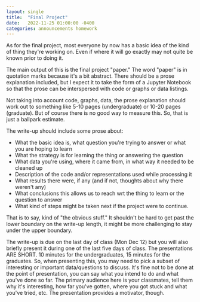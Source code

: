 ```yaml
---
layout: single
title:  "Final Project"
date:   2022-11-25 01:00:00 -0400
categories: announcements homework
---
```

As for the final project, most everyone by now has a basic idea of the kind of thing they're working on.  Even if where it will go exactly may not quite be known prior to doing it.

The main output of this is the final project "paper."  The word "paper" is in quotation marks because it's a bit abstract.  There should be a prose explanation included, but I expect it to take the form of a Jupyter Notebook so that the prose can be interspersed with code or graphs or data listings.

Not taking into account code, graphs, data, the prose explanation should work out to something like 5-10 pages (undergraduate) or 10-20 pages (graduate).  But of course there is no good way to measure this.  So, that is just a ballpark estimate.

The write-up should include some prose about:
- What the basic idea is, what question you're trying to answer or what you are hoping to learn
- What the strategy is for learning the thing or answering the question
- What data you're using, where it came from, in what way it needed to be cleaned up
- Description of the code and/or representations used while processing it
- What results there were, if any (and if not, thoughts about why there weren't any)
- What conclusions this allows us to reach wrt the thing to learn or the question to answer
- What kind of steps might be taken next if the project were to continue.

That is to say, kind of "the obvious stuff."  It shouldn't be hard to get past the lower boundary on the write-up length, it might be more challenging to stay under the upper boundary.

The write-up is due on the last day of class (Mon Dec 12) but you will also briefly present it during one of the last five days of class.  The presentations ARE SHORT.  10 minutes for the undergraduates, 15 minutes for the graduates.  So, when presenting this, you may need to pick a subset of interesting or important data/questions to discuss.  It's fine not to be done at the point of presentation, you can say what you intend to do and what you've done so far.  The primary audience here is your classmates, tell them why it's interesting, how far you've gotten, where you got stuck and what you've tried, etc.  The presentation provides a motivator, though.  
